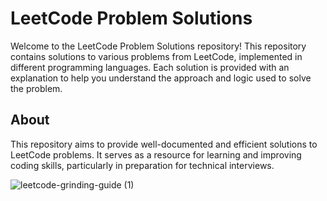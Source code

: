 # LeetCode Problem Solutions

Welcome to the LeetCode Problem Solutions repository! This repository contains solutions to various problems from LeetCode, implemented in different programming languages. Each solution is provided with an explanation to help you understand the approach and logic used to solve the problem.

## About

This repository aims to provide well-documented and efficient solutions to LeetCode problems. It serves as a resource for learning and improving coding skills, particularly in preparation for technical interviews.


![leetcode-grinding-guide (1)](https://github.com/user-attachments/assets/2312e4f4-b00f-4ece-a81a-3af56138ecc6)
